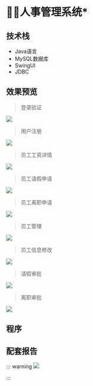 # 🙎‍♂️人事管理系统*

<MyGlobalComponent />

## 技术栈
- Java语言
- MySQL数据库
- SwingUI
- JDBC
## 效果预览
> 登录验证

![](http://cdn.qiniu.liyansheng.top/img/20240607202443.png)
> 用户注册

![](http://cdn.qiniu.liyansheng.top/img/20240607202705.png)
> 员工工资详情

![](http://cdn.qiniu.liyansheng.top/img/20240607202527.png)

> 员工请假申请

![](http://cdn.qiniu.liyansheng.top/img/20240607202549.png)

> 员工离职申请

![](http://cdn.qiniu.liyansheng.top/img/20240607202607.png)

> 员工管理

![](http://cdn.qiniu.liyansheng.top/img/20240607202636.png)
> 员工信息修改

![](http://cdn.qiniu.liyansheng.top/img/20240607202732.png)
> 请假审批

![](http://cdn.qiniu.liyansheng.top/img/20240607202804.png)
> 离职审批

![](http://cdn.qiniu.liyansheng.top/img/20240607202826.png)

## 程序
<!-- ![](http://cdn.qiniu.liyansheng.top/img/20240608145545.png) -->
<PaymentButton :productId="152" />

## 配套报告
::: warning
![](http://cdn.qiniu.liyansheng.top/img/Snipaste_2024-06-08_01-44-00.png)
<!-- ![](http://cdn.qiniu.liyansheng.top/img/20240614225258.png) -->
:::
<PaymentButton :productId="153" :buttonText="'点我获取-报告'"/>
